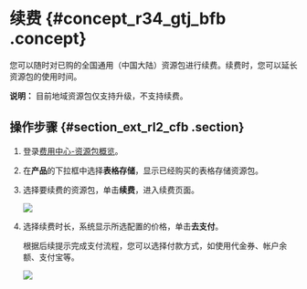 # 续费 {#concept_r34_gtj_bfb .concept}

您可以随时对已购的全国通用（中国大陆）资源包进行续费。续费时，您可以延长资源包的使用时间。

**说明：** 目前地域资源包仅支持升级，不支持续费。

## 操作步骤 {#section_ext_rl2_cfb .section}

1.  登录[费用中心-资源包概览](https://expense.console.aliyun.com/?#/flow/home/)。
2.  在**产品**的下拉框中选择**表格存储**，显示已经购买的表格存储资源包。
3.  选择要续费的资源包，单击**续费**，进入续费页面。

    ![](http://static-aliyun-doc.oss-cn-hangzhou.aliyuncs.com/assets/img/20257/153725079511623_zh-CN.png)

4.  选择续费时长，系统显示所选配置的价格，单击**去支付**。

    根据后续提示完成支付流程，您可以选择付款方式，如使用代金券、帐户余额、支付宝等。

    ![](http://static-aliyun-doc.oss-cn-hangzhou.aliyuncs.com/assets/img/20257/153725079511624_zh-CN.png)


